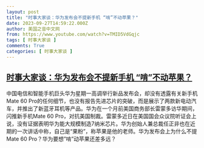 ```yaml
---
layout: post
title: "时事大家谈：华为发布会不提新手机 “啃”不动苹果？"
date: 2023-09-27T14:59:22.000Z
author: 美国之音中文网
from: https://www.youtube.com/watch?v=TMID5VdGqjc
tags: [ 时事大家谈 ]
comments: True
categories: [ 时事大家谈 ]
---
```

<!--1695826762000-->
[时事大家谈：华为发布会不提新手机 “啃”不动苹果？](https://www.youtube.com/watch?v=TMID5VdGqjc)
------

<div>
中国电信和智能手机巨头华为星期一高调举行新品发布会，却没有透露有关新手机Mate 60 Pro的任何细节，也没有报告先进芯片的突破，而是展示了两款新电动汽车，并推出了新蓝牙耳机等产品。华为在一个月前美国商务部长雷蒙多访华期间，闪推新手机Mate 60 Pro，对抗美国制裁。雷蒙多近日在美国国会众议院听证会上说，没有证据表明华为能大规模制造7纳米芯片。华为创始人兼总裁任正非也在近期的一次讲话中称，自己是“果粉”，称苹果是他的老师。华为发布会上为什么不提Mate 60 Pro？华为要想”啃”动苹果还差多远？
</div>
